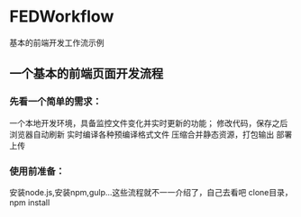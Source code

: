 # FEDWorkflow
基本的前端开发工作流示例

## 一个基本的前端页面开发流程
### 先看一个简单的需求：

一个本地开发环境，具备监控文件变化并实时更新的功能；
修改代码，保存之后浏览器自动刷新
实时编译各种预编译格式文件
压缩合并静态资源，打包输出
部署上传

### 使用前准备：
 安装node.js,安装npm,gulp...这些流程就不一一介绍了，自己去看吧
 clone目录，npm install 
